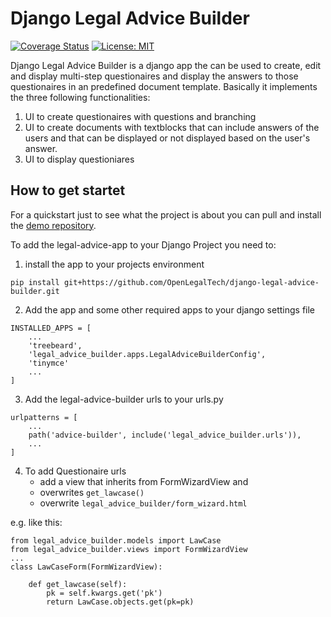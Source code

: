 # Django Legal Advice Builder
[![Coverage Status](https://coveralls.io/repos/github/OpenLegalTech/django-legal-advice-builder/badge.svg)](https://coveralls.io/github/OpenLegalTech/django-legal-advice-builder)
[![License: MIT](https://img.shields.io/badge/License-MIT-yellow.svg)](https://github.com/OpenLegalTech/django-legal-advice-builder/blob/main/LICENSE)

Django Legal Advice Builder is a django app the can be used to create, edit and display multi-step questionaires and display the answers to those questionaires in an predefined document template. Basically it implements the three following functionalities:

1. UI to create questionaires with questions and branching
2. UI to create documents with textblocks that can include answers of the users and that can be displayed or not displayed based on the user's answer.
3. UI to display questioniares

## How to get startet
For a quickstart just to see what the project is about you can pull and install the [demo repository](https://github.com/OpenLegalTech/legal-advice-demo).

To add the legal-advice-app to your Django Project you need to:

1) install the app to your projects environment
```
pip install git+https://github.com/OpenLegalTech/django-legal-advice-builder.git
```
2) Add the app and some other required apps to your django settings file
```
INSTALLED_APPS = [
    ...
    'treebeard',
    'legal_advice_builder.apps.LegalAdviceBuilderConfig',
    'tinymce'
    ...
]
```
3) Add the legal-advice-builder urls to your urls.py
```
urlpatterns = [
    ...
    path('advice-builder', include('legal_advice_builder.urls')),
    ...
]
```

4) To add Questionaire urls 
    * add a view that inherits from FormWizardView and 
    * overwrites `get_lawcase()`
    * overwrite `legal_advice_builder/form_wizard.html`


e.g. like this:
```
from legal_advice_builder.models import LawCase
from legal_advice_builder.views import FormWizardView
...
class LawCaseForm(FormWizardView):

    def get_lawcase(self):
        pk = self.kwargs.get('pk')
        return LawCase.objects.get(pk=pk)  
```






